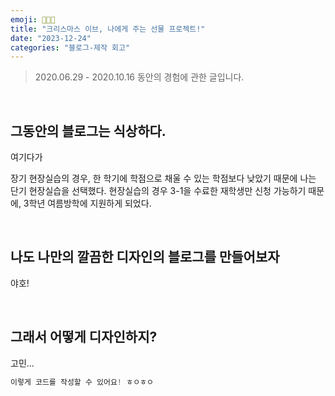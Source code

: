 ```yaml
---
emoji: 👩🏻‍💻
title: "크리스마스 이브, 나에게 주는 선물 프로젝트!"
date: "2023-12-24"
categories: "블로그-제작 회고"
---
```


> 2020.06.29 - 2020.10.16 동안의 경험에 관한 글입니다.

&nbsp;

## 그동안의 블로그는 식상하다.

여기다가

<!-- ![](1-1.png) -->

장기 현장실습의 경우, 한 학기에 학점으로 채울 수 있는 학점보다 낮았기 때문에 나는 단기 현장실습을 선택했다. 현장실습의 경우 3-1을 수료한 재학생만 신청 가능하기 때문에, 3학년 여름방학에 지원하게 되었다.

&nbsp;

## 나도 나만의 깔끔한 디자인의 블로그를 만들어보자

야호!

&nbsp;

## 그래서 어떻게 디자인하지?

고민...

```js
이렇게 코드를 작성할 수 있어요! ㅎㅇㅎㅇ

```
